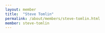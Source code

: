 ```yaml
---
layout: member
title:  "Steve Tomlin"
permalink: /about/members/steve-tomlin.html
member: steve-tomlin
---
```

